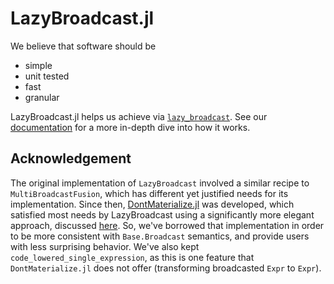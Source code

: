 # LazyBroadcast.jl

We believe that software should be

 - simple
 - unit tested
 - fast
 - granular

LazyBroadcast.jl helps us achieve via [`lazy_broadcast`](https://clima.github.io/LazyBroadcast.jl/dev/api/#LazyBroadcast.lazy_broadcast).
See our [documentation](https://clima.github.io/LazyBroadcast.jl/dev/) for a
more in-depth dive into how it works.

## Acknowledgement

The original implementation of `LazyBroadcast` involved a similar recipe to
`MultiBroadcastFusion`, which has different yet justified needs for its
implementation. Since then, [DontMaterialize.jl](https://github.com/MasonProtter/DontMaterialize.jl) was developed, which
satisfied most needs by LazyBroadcast using a significantly more elegant approach, discussed [here](https://github.com/CliMA/LazyBroadcast.jl/issues/14). So, we've borrowed that
implementation in order to be more consistent with `Base.Broadcast` semantics,
and provide users with less surprising behavior. We've also kept `code_lowered_single_expression`, as this is one feature that `DontMaterialize.jl` does not offer (transforming broadcasted `Expr` to `Expr`).

